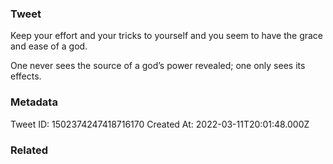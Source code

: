 ### Tweet
Keep your effort and your tricks to yourself and you seem to have the grace and ease of a god.

One never sees the source of a god’s power revealed; one only sees its effects.

### Metadata
Tweet ID: 1502374247418716170
Created At: 2022-03-11T20:01:48.000Z

### Related

